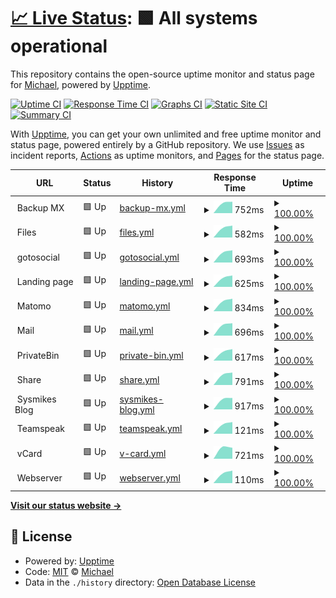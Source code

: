 # [📈 Live Status](https://flyingchewbacca.github.io/upptime): <!--live status--> **🟩 All systems operational**

This repository contains the open-source uptime monitor and status page for [Michael](https://flyingchewbacca.github.io/upptime), powered by [Upptime](https://github.com/upptime/upptime).

[![Uptime CI](https://github.com/flyingchewbacca/upptime/workflows/Uptime%20CI/badge.svg)](https://github.com/flyingchewbacca/upptime/actions?query=workflow%3A%22Uptime+CI%22)
[![Response Time CI](https://github.com/flyingchewbacca/upptime/workflows/Response%20Time%20CI/badge.svg)](https://github.com/flyingchewbacca/upptime/actions?query=workflow%3A%22Response+Time+CI%22)
[![Graphs CI](https://github.com/flyingchewbacca/upptime/workflows/Graphs%20CI/badge.svg)](https://github.com/flyingchewbacca/upptime/actions?query=workflow%3A%22Graphs+CI%22)
[![Static Site CI](https://github.com/flyingchewbacca/upptime/workflows/Static%20Site%20CI/badge.svg)](https://github.com/flyingchewbacca/upptime/actions?query=workflow%3A%22Static+Site+CI%22)
[![Summary CI](https://github.com/flyingchewbacca/upptime/workflows/Summary%20CI/badge.svg)](https://github.com/flyingchewbacca/upptime/actions?query=workflow%3A%22Summary+CI%22)

With [Upptime](https://upptime.js.org), you can get your own unlimited and free uptime monitor and status page, powered entirely by a GitHub repository. We use [Issues](https://github.com/flyingchewbacca/upptime/issues) as incident reports, [Actions](https://github.com/flyingchewbacca/upptime/actions) as uptime monitors, and [Pages](https://flyingchewbacca.github.io/upptime) for the status page.

<!--start: status pages-->
<!-- This summary is generated by Upptime (https://github.com/upptime/upptime) -->
<!-- Do not edit this manually, your changes will be overwritten -->
<!-- prettier-ignore -->
| URL | Status | History | Response Time | Uptime |
| --- | ------ | ------- | ------------- | ------ |
| <img alt="" src="https://icons.duckduckgo.com/ip3/null.ico" height="13"> Backup MX | 🟩 Up | [backup-mx.yml](https://github.com/flyingchewbacca/upptime/commits/HEAD/history/backup-mx.yml) | <details><summary><img alt="Response time graph" src="./graphs/backup-mx/response-time-week.png" height="20"> 752ms</summary><br><a href="https://flyingchewbacca.github.io/upptime/history/backup-mx"><img alt="Response time 752" src="https://img.shields.io/endpoint?url=https%3A%2F%2Fraw.githubusercontent.com%2Fflyingchewbacca%2Fupptime%2FHEAD%2Fapi%2Fbackup-mx%2Fresponse-time.json"></a><br><a href="https://flyingchewbacca.github.io/upptime/history/backup-mx"><img alt="24-hour response time 752" src="https://img.shields.io/endpoint?url=https%3A%2F%2Fraw.githubusercontent.com%2Fflyingchewbacca%2Fupptime%2FHEAD%2Fapi%2Fbackup-mx%2Fresponse-time-day.json"></a><br><a href="https://flyingchewbacca.github.io/upptime/history/backup-mx"><img alt="7-day response time 752" src="https://img.shields.io/endpoint?url=https%3A%2F%2Fraw.githubusercontent.com%2Fflyingchewbacca%2Fupptime%2FHEAD%2Fapi%2Fbackup-mx%2Fresponse-time-week.json"></a><br><a href="https://flyingchewbacca.github.io/upptime/history/backup-mx"><img alt="30-day response time 752" src="https://img.shields.io/endpoint?url=https%3A%2F%2Fraw.githubusercontent.com%2Fflyingchewbacca%2Fupptime%2FHEAD%2Fapi%2Fbackup-mx%2Fresponse-time-month.json"></a><br><a href="https://flyingchewbacca.github.io/upptime/history/backup-mx"><img alt="1-year response time 752" src="https://img.shields.io/endpoint?url=https%3A%2F%2Fraw.githubusercontent.com%2Fflyingchewbacca%2Fupptime%2FHEAD%2Fapi%2Fbackup-mx%2Fresponse-time-year.json"></a></details> | <details><summary><a href="https://flyingchewbacca.github.io/upptime/history/backup-mx">100.00%</a></summary><a href="https://flyingchewbacca.github.io/upptime/history/backup-mx"><img alt="All-time uptime 100.00%" src="https://img.shields.io/endpoint?url=https%3A%2F%2Fraw.githubusercontent.com%2Fflyingchewbacca%2Fupptime%2FHEAD%2Fapi%2Fbackup-mx%2Fuptime.json"></a><br><a href="https://flyingchewbacca.github.io/upptime/history/backup-mx"><img alt="24-hour uptime 100.00%" src="https://img.shields.io/endpoint?url=https%3A%2F%2Fraw.githubusercontent.com%2Fflyingchewbacca%2Fupptime%2FHEAD%2Fapi%2Fbackup-mx%2Fuptime-day.json"></a><br><a href="https://flyingchewbacca.github.io/upptime/history/backup-mx"><img alt="7-day uptime 100.00%" src="https://img.shields.io/endpoint?url=https%3A%2F%2Fraw.githubusercontent.com%2Fflyingchewbacca%2Fupptime%2FHEAD%2Fapi%2Fbackup-mx%2Fuptime-week.json"></a><br><a href="https://flyingchewbacca.github.io/upptime/history/backup-mx"><img alt="30-day uptime 100.00%" src="https://img.shields.io/endpoint?url=https%3A%2F%2Fraw.githubusercontent.com%2Fflyingchewbacca%2Fupptime%2FHEAD%2Fapi%2Fbackup-mx%2Fuptime-month.json"></a><br><a href="https://flyingchewbacca.github.io/upptime/history/backup-mx"><img alt="1-year uptime 100.00%" src="https://img.shields.io/endpoint?url=https%3A%2F%2Fraw.githubusercontent.com%2Fflyingchewbacca%2Fupptime%2FHEAD%2Fapi%2Fbackup-mx%2Fuptime-year.json"></a></details>
| <img alt="" src="https://icons.duckduckgo.com/ip3/null.ico" height="13"> Files | 🟩 Up | [files.yml](https://github.com/flyingchewbacca/upptime/commits/HEAD/history/files.yml) | <details><summary><img alt="Response time graph" src="./graphs/files/response-time-week.png" height="20"> 582ms</summary><br><a href="https://flyingchewbacca.github.io/upptime/history/files"><img alt="Response time 582" src="https://img.shields.io/endpoint?url=https%3A%2F%2Fraw.githubusercontent.com%2Fflyingchewbacca%2Fupptime%2FHEAD%2Fapi%2Ffiles%2Fresponse-time.json"></a><br><a href="https://flyingchewbacca.github.io/upptime/history/files"><img alt="24-hour response time 582" src="https://img.shields.io/endpoint?url=https%3A%2F%2Fraw.githubusercontent.com%2Fflyingchewbacca%2Fupptime%2FHEAD%2Fapi%2Ffiles%2Fresponse-time-day.json"></a><br><a href="https://flyingchewbacca.github.io/upptime/history/files"><img alt="7-day response time 582" src="https://img.shields.io/endpoint?url=https%3A%2F%2Fraw.githubusercontent.com%2Fflyingchewbacca%2Fupptime%2FHEAD%2Fapi%2Ffiles%2Fresponse-time-week.json"></a><br><a href="https://flyingchewbacca.github.io/upptime/history/files"><img alt="30-day response time 582" src="https://img.shields.io/endpoint?url=https%3A%2F%2Fraw.githubusercontent.com%2Fflyingchewbacca%2Fupptime%2FHEAD%2Fapi%2Ffiles%2Fresponse-time-month.json"></a><br><a href="https://flyingchewbacca.github.io/upptime/history/files"><img alt="1-year response time 582" src="https://img.shields.io/endpoint?url=https%3A%2F%2Fraw.githubusercontent.com%2Fflyingchewbacca%2Fupptime%2FHEAD%2Fapi%2Ffiles%2Fresponse-time-year.json"></a></details> | <details><summary><a href="https://flyingchewbacca.github.io/upptime/history/files">100.00%</a></summary><a href="https://flyingchewbacca.github.io/upptime/history/files"><img alt="All-time uptime 100.00%" src="https://img.shields.io/endpoint?url=https%3A%2F%2Fraw.githubusercontent.com%2Fflyingchewbacca%2Fupptime%2FHEAD%2Fapi%2Ffiles%2Fuptime.json"></a><br><a href="https://flyingchewbacca.github.io/upptime/history/files"><img alt="24-hour uptime 100.00%" src="https://img.shields.io/endpoint?url=https%3A%2F%2Fraw.githubusercontent.com%2Fflyingchewbacca%2Fupptime%2FHEAD%2Fapi%2Ffiles%2Fuptime-day.json"></a><br><a href="https://flyingchewbacca.github.io/upptime/history/files"><img alt="7-day uptime 100.00%" src="https://img.shields.io/endpoint?url=https%3A%2F%2Fraw.githubusercontent.com%2Fflyingchewbacca%2Fupptime%2FHEAD%2Fapi%2Ffiles%2Fuptime-week.json"></a><br><a href="https://flyingchewbacca.github.io/upptime/history/files"><img alt="30-day uptime 100.00%" src="https://img.shields.io/endpoint?url=https%3A%2F%2Fraw.githubusercontent.com%2Fflyingchewbacca%2Fupptime%2FHEAD%2Fapi%2Ffiles%2Fuptime-month.json"></a><br><a href="https://flyingchewbacca.github.io/upptime/history/files"><img alt="1-year uptime 100.00%" src="https://img.shields.io/endpoint?url=https%3A%2F%2Fraw.githubusercontent.com%2Fflyingchewbacca%2Fupptime%2FHEAD%2Fapi%2Ffiles%2Fuptime-year.json"></a></details>
| <img alt="" src="https://icons.duckduckgo.com/ip3/null.ico" height="13"> gotosocial | 🟩 Up | [gotosocial.yml](https://github.com/flyingchewbacca/upptime/commits/HEAD/history/gotosocial.yml) | <details><summary><img alt="Response time graph" src="./graphs/gotosocial/response-time-week.png" height="20"> 693ms</summary><br><a href="https://flyingchewbacca.github.io/upptime/history/gotosocial"><img alt="Response time 693" src="https://img.shields.io/endpoint?url=https%3A%2F%2Fraw.githubusercontent.com%2Fflyingchewbacca%2Fupptime%2FHEAD%2Fapi%2Fgotosocial%2Fresponse-time.json"></a><br><a href="https://flyingchewbacca.github.io/upptime/history/gotosocial"><img alt="24-hour response time 693" src="https://img.shields.io/endpoint?url=https%3A%2F%2Fraw.githubusercontent.com%2Fflyingchewbacca%2Fupptime%2FHEAD%2Fapi%2Fgotosocial%2Fresponse-time-day.json"></a><br><a href="https://flyingchewbacca.github.io/upptime/history/gotosocial"><img alt="7-day response time 693" src="https://img.shields.io/endpoint?url=https%3A%2F%2Fraw.githubusercontent.com%2Fflyingchewbacca%2Fupptime%2FHEAD%2Fapi%2Fgotosocial%2Fresponse-time-week.json"></a><br><a href="https://flyingchewbacca.github.io/upptime/history/gotosocial"><img alt="30-day response time 693" src="https://img.shields.io/endpoint?url=https%3A%2F%2Fraw.githubusercontent.com%2Fflyingchewbacca%2Fupptime%2FHEAD%2Fapi%2Fgotosocial%2Fresponse-time-month.json"></a><br><a href="https://flyingchewbacca.github.io/upptime/history/gotosocial"><img alt="1-year response time 693" src="https://img.shields.io/endpoint?url=https%3A%2F%2Fraw.githubusercontent.com%2Fflyingchewbacca%2Fupptime%2FHEAD%2Fapi%2Fgotosocial%2Fresponse-time-year.json"></a></details> | <details><summary><a href="https://flyingchewbacca.github.io/upptime/history/gotosocial">100.00%</a></summary><a href="https://flyingchewbacca.github.io/upptime/history/gotosocial"><img alt="All-time uptime 100.00%" src="https://img.shields.io/endpoint?url=https%3A%2F%2Fraw.githubusercontent.com%2Fflyingchewbacca%2Fupptime%2FHEAD%2Fapi%2Fgotosocial%2Fuptime.json"></a><br><a href="https://flyingchewbacca.github.io/upptime/history/gotosocial"><img alt="24-hour uptime 100.00%" src="https://img.shields.io/endpoint?url=https%3A%2F%2Fraw.githubusercontent.com%2Fflyingchewbacca%2Fupptime%2FHEAD%2Fapi%2Fgotosocial%2Fuptime-day.json"></a><br><a href="https://flyingchewbacca.github.io/upptime/history/gotosocial"><img alt="7-day uptime 100.00%" src="https://img.shields.io/endpoint?url=https%3A%2F%2Fraw.githubusercontent.com%2Fflyingchewbacca%2Fupptime%2FHEAD%2Fapi%2Fgotosocial%2Fuptime-week.json"></a><br><a href="https://flyingchewbacca.github.io/upptime/history/gotosocial"><img alt="30-day uptime 100.00%" src="https://img.shields.io/endpoint?url=https%3A%2F%2Fraw.githubusercontent.com%2Fflyingchewbacca%2Fupptime%2FHEAD%2Fapi%2Fgotosocial%2Fuptime-month.json"></a><br><a href="https://flyingchewbacca.github.io/upptime/history/gotosocial"><img alt="1-year uptime 100.00%" src="https://img.shields.io/endpoint?url=https%3A%2F%2Fraw.githubusercontent.com%2Fflyingchewbacca%2Fupptime%2FHEAD%2Fapi%2Fgotosocial%2Fuptime-year.json"></a></details>
| <img alt="" src="https://icons.duckduckgo.com/ip3/null.ico" height="13"> Landing page | 🟩 Up | [landing-page.yml](https://github.com/flyingchewbacca/upptime/commits/HEAD/history/landing-page.yml) | <details><summary><img alt="Response time graph" src="./graphs/landing-page/response-time-week.png" height="20"> 625ms</summary><br><a href="https://flyingchewbacca.github.io/upptime/history/landing-page"><img alt="Response time 625" src="https://img.shields.io/endpoint?url=https%3A%2F%2Fraw.githubusercontent.com%2Fflyingchewbacca%2Fupptime%2FHEAD%2Fapi%2Flanding-page%2Fresponse-time.json"></a><br><a href="https://flyingchewbacca.github.io/upptime/history/landing-page"><img alt="24-hour response time 625" src="https://img.shields.io/endpoint?url=https%3A%2F%2Fraw.githubusercontent.com%2Fflyingchewbacca%2Fupptime%2FHEAD%2Fapi%2Flanding-page%2Fresponse-time-day.json"></a><br><a href="https://flyingchewbacca.github.io/upptime/history/landing-page"><img alt="7-day response time 625" src="https://img.shields.io/endpoint?url=https%3A%2F%2Fraw.githubusercontent.com%2Fflyingchewbacca%2Fupptime%2FHEAD%2Fapi%2Flanding-page%2Fresponse-time-week.json"></a><br><a href="https://flyingchewbacca.github.io/upptime/history/landing-page"><img alt="30-day response time 625" src="https://img.shields.io/endpoint?url=https%3A%2F%2Fraw.githubusercontent.com%2Fflyingchewbacca%2Fupptime%2FHEAD%2Fapi%2Flanding-page%2Fresponse-time-month.json"></a><br><a href="https://flyingchewbacca.github.io/upptime/history/landing-page"><img alt="1-year response time 625" src="https://img.shields.io/endpoint?url=https%3A%2F%2Fraw.githubusercontent.com%2Fflyingchewbacca%2Fupptime%2FHEAD%2Fapi%2Flanding-page%2Fresponse-time-year.json"></a></details> | <details><summary><a href="https://flyingchewbacca.github.io/upptime/history/landing-page">100.00%</a></summary><a href="https://flyingchewbacca.github.io/upptime/history/landing-page"><img alt="All-time uptime 100.00%" src="https://img.shields.io/endpoint?url=https%3A%2F%2Fraw.githubusercontent.com%2Fflyingchewbacca%2Fupptime%2FHEAD%2Fapi%2Flanding-page%2Fuptime.json"></a><br><a href="https://flyingchewbacca.github.io/upptime/history/landing-page"><img alt="24-hour uptime 100.00%" src="https://img.shields.io/endpoint?url=https%3A%2F%2Fraw.githubusercontent.com%2Fflyingchewbacca%2Fupptime%2FHEAD%2Fapi%2Flanding-page%2Fuptime-day.json"></a><br><a href="https://flyingchewbacca.github.io/upptime/history/landing-page"><img alt="7-day uptime 100.00%" src="https://img.shields.io/endpoint?url=https%3A%2F%2Fraw.githubusercontent.com%2Fflyingchewbacca%2Fupptime%2FHEAD%2Fapi%2Flanding-page%2Fuptime-week.json"></a><br><a href="https://flyingchewbacca.github.io/upptime/history/landing-page"><img alt="30-day uptime 100.00%" src="https://img.shields.io/endpoint?url=https%3A%2F%2Fraw.githubusercontent.com%2Fflyingchewbacca%2Fupptime%2FHEAD%2Fapi%2Flanding-page%2Fuptime-month.json"></a><br><a href="https://flyingchewbacca.github.io/upptime/history/landing-page"><img alt="1-year uptime 100.00%" src="https://img.shields.io/endpoint?url=https%3A%2F%2Fraw.githubusercontent.com%2Fflyingchewbacca%2Fupptime%2FHEAD%2Fapi%2Flanding-page%2Fuptime-year.json"></a></details>
| <img alt="" src="https://icons.duckduckgo.com/ip3/null.ico" height="13"> Matomo | 🟩 Up | [matomo.yml](https://github.com/flyingchewbacca/upptime/commits/HEAD/history/matomo.yml) | <details><summary><img alt="Response time graph" src="./graphs/matomo/response-time-week.png" height="20"> 834ms</summary><br><a href="https://flyingchewbacca.github.io/upptime/history/matomo"><img alt="Response time 834" src="https://img.shields.io/endpoint?url=https%3A%2F%2Fraw.githubusercontent.com%2Fflyingchewbacca%2Fupptime%2FHEAD%2Fapi%2Fmatomo%2Fresponse-time.json"></a><br><a href="https://flyingchewbacca.github.io/upptime/history/matomo"><img alt="24-hour response time 834" src="https://img.shields.io/endpoint?url=https%3A%2F%2Fraw.githubusercontent.com%2Fflyingchewbacca%2Fupptime%2FHEAD%2Fapi%2Fmatomo%2Fresponse-time-day.json"></a><br><a href="https://flyingchewbacca.github.io/upptime/history/matomo"><img alt="7-day response time 834" src="https://img.shields.io/endpoint?url=https%3A%2F%2Fraw.githubusercontent.com%2Fflyingchewbacca%2Fupptime%2FHEAD%2Fapi%2Fmatomo%2Fresponse-time-week.json"></a><br><a href="https://flyingchewbacca.github.io/upptime/history/matomo"><img alt="30-day response time 834" src="https://img.shields.io/endpoint?url=https%3A%2F%2Fraw.githubusercontent.com%2Fflyingchewbacca%2Fupptime%2FHEAD%2Fapi%2Fmatomo%2Fresponse-time-month.json"></a><br><a href="https://flyingchewbacca.github.io/upptime/history/matomo"><img alt="1-year response time 834" src="https://img.shields.io/endpoint?url=https%3A%2F%2Fraw.githubusercontent.com%2Fflyingchewbacca%2Fupptime%2FHEAD%2Fapi%2Fmatomo%2Fresponse-time-year.json"></a></details> | <details><summary><a href="https://flyingchewbacca.github.io/upptime/history/matomo">100.00%</a></summary><a href="https://flyingchewbacca.github.io/upptime/history/matomo"><img alt="All-time uptime 100.00%" src="https://img.shields.io/endpoint?url=https%3A%2F%2Fraw.githubusercontent.com%2Fflyingchewbacca%2Fupptime%2FHEAD%2Fapi%2Fmatomo%2Fuptime.json"></a><br><a href="https://flyingchewbacca.github.io/upptime/history/matomo"><img alt="24-hour uptime 100.00%" src="https://img.shields.io/endpoint?url=https%3A%2F%2Fraw.githubusercontent.com%2Fflyingchewbacca%2Fupptime%2FHEAD%2Fapi%2Fmatomo%2Fuptime-day.json"></a><br><a href="https://flyingchewbacca.github.io/upptime/history/matomo"><img alt="7-day uptime 100.00%" src="https://img.shields.io/endpoint?url=https%3A%2F%2Fraw.githubusercontent.com%2Fflyingchewbacca%2Fupptime%2FHEAD%2Fapi%2Fmatomo%2Fuptime-week.json"></a><br><a href="https://flyingchewbacca.github.io/upptime/history/matomo"><img alt="30-day uptime 100.00%" src="https://img.shields.io/endpoint?url=https%3A%2F%2Fraw.githubusercontent.com%2Fflyingchewbacca%2Fupptime%2FHEAD%2Fapi%2Fmatomo%2Fuptime-month.json"></a><br><a href="https://flyingchewbacca.github.io/upptime/history/matomo"><img alt="1-year uptime 100.00%" src="https://img.shields.io/endpoint?url=https%3A%2F%2Fraw.githubusercontent.com%2Fflyingchewbacca%2Fupptime%2FHEAD%2Fapi%2Fmatomo%2Fuptime-year.json"></a></details>
| <img alt="" src="https://icons.duckduckgo.com/ip3/null.ico" height="13"> Mail | 🟩 Up | [mail.yml](https://github.com/flyingchewbacca/upptime/commits/HEAD/history/mail.yml) | <details><summary><img alt="Response time graph" src="./graphs/mail/response-time-week.png" height="20"> 696ms</summary><br><a href="https://flyingchewbacca.github.io/upptime/history/mail"><img alt="Response time 696" src="https://img.shields.io/endpoint?url=https%3A%2F%2Fraw.githubusercontent.com%2Fflyingchewbacca%2Fupptime%2FHEAD%2Fapi%2Fmail%2Fresponse-time.json"></a><br><a href="https://flyingchewbacca.github.io/upptime/history/mail"><img alt="24-hour response time 696" src="https://img.shields.io/endpoint?url=https%3A%2F%2Fraw.githubusercontent.com%2Fflyingchewbacca%2Fupptime%2FHEAD%2Fapi%2Fmail%2Fresponse-time-day.json"></a><br><a href="https://flyingchewbacca.github.io/upptime/history/mail"><img alt="7-day response time 696" src="https://img.shields.io/endpoint?url=https%3A%2F%2Fraw.githubusercontent.com%2Fflyingchewbacca%2Fupptime%2FHEAD%2Fapi%2Fmail%2Fresponse-time-week.json"></a><br><a href="https://flyingchewbacca.github.io/upptime/history/mail"><img alt="30-day response time 696" src="https://img.shields.io/endpoint?url=https%3A%2F%2Fraw.githubusercontent.com%2Fflyingchewbacca%2Fupptime%2FHEAD%2Fapi%2Fmail%2Fresponse-time-month.json"></a><br><a href="https://flyingchewbacca.github.io/upptime/history/mail"><img alt="1-year response time 696" src="https://img.shields.io/endpoint?url=https%3A%2F%2Fraw.githubusercontent.com%2Fflyingchewbacca%2Fupptime%2FHEAD%2Fapi%2Fmail%2Fresponse-time-year.json"></a></details> | <details><summary><a href="https://flyingchewbacca.github.io/upptime/history/mail">100.00%</a></summary><a href="https://flyingchewbacca.github.io/upptime/history/mail"><img alt="All-time uptime 100.00%" src="https://img.shields.io/endpoint?url=https%3A%2F%2Fraw.githubusercontent.com%2Fflyingchewbacca%2Fupptime%2FHEAD%2Fapi%2Fmail%2Fuptime.json"></a><br><a href="https://flyingchewbacca.github.io/upptime/history/mail"><img alt="24-hour uptime 100.00%" src="https://img.shields.io/endpoint?url=https%3A%2F%2Fraw.githubusercontent.com%2Fflyingchewbacca%2Fupptime%2FHEAD%2Fapi%2Fmail%2Fuptime-day.json"></a><br><a href="https://flyingchewbacca.github.io/upptime/history/mail"><img alt="7-day uptime 100.00%" src="https://img.shields.io/endpoint?url=https%3A%2F%2Fraw.githubusercontent.com%2Fflyingchewbacca%2Fupptime%2FHEAD%2Fapi%2Fmail%2Fuptime-week.json"></a><br><a href="https://flyingchewbacca.github.io/upptime/history/mail"><img alt="30-day uptime 100.00%" src="https://img.shields.io/endpoint?url=https%3A%2F%2Fraw.githubusercontent.com%2Fflyingchewbacca%2Fupptime%2FHEAD%2Fapi%2Fmail%2Fuptime-month.json"></a><br><a href="https://flyingchewbacca.github.io/upptime/history/mail"><img alt="1-year uptime 100.00%" src="https://img.shields.io/endpoint?url=https%3A%2F%2Fraw.githubusercontent.com%2Fflyingchewbacca%2Fupptime%2FHEAD%2Fapi%2Fmail%2Fuptime-year.json"></a></details>
| <img alt="" src="https://icons.duckduckgo.com/ip3/null.ico" height="13"> PrivateBin | 🟩 Up | [private-bin.yml](https://github.com/flyingchewbacca/upptime/commits/HEAD/history/private-bin.yml) | <details><summary><img alt="Response time graph" src="./graphs/private-bin/response-time-week.png" height="20"> 617ms</summary><br><a href="https://flyingchewbacca.github.io/upptime/history/private-bin"><img alt="Response time 617" src="https://img.shields.io/endpoint?url=https%3A%2F%2Fraw.githubusercontent.com%2Fflyingchewbacca%2Fupptime%2FHEAD%2Fapi%2Fprivate-bin%2Fresponse-time.json"></a><br><a href="https://flyingchewbacca.github.io/upptime/history/private-bin"><img alt="24-hour response time 617" src="https://img.shields.io/endpoint?url=https%3A%2F%2Fraw.githubusercontent.com%2Fflyingchewbacca%2Fupptime%2FHEAD%2Fapi%2Fprivate-bin%2Fresponse-time-day.json"></a><br><a href="https://flyingchewbacca.github.io/upptime/history/private-bin"><img alt="7-day response time 617" src="https://img.shields.io/endpoint?url=https%3A%2F%2Fraw.githubusercontent.com%2Fflyingchewbacca%2Fupptime%2FHEAD%2Fapi%2Fprivate-bin%2Fresponse-time-week.json"></a><br><a href="https://flyingchewbacca.github.io/upptime/history/private-bin"><img alt="30-day response time 617" src="https://img.shields.io/endpoint?url=https%3A%2F%2Fraw.githubusercontent.com%2Fflyingchewbacca%2Fupptime%2FHEAD%2Fapi%2Fprivate-bin%2Fresponse-time-month.json"></a><br><a href="https://flyingchewbacca.github.io/upptime/history/private-bin"><img alt="1-year response time 617" src="https://img.shields.io/endpoint?url=https%3A%2F%2Fraw.githubusercontent.com%2Fflyingchewbacca%2Fupptime%2FHEAD%2Fapi%2Fprivate-bin%2Fresponse-time-year.json"></a></details> | <details><summary><a href="https://flyingchewbacca.github.io/upptime/history/private-bin">100.00%</a></summary><a href="https://flyingchewbacca.github.io/upptime/history/private-bin"><img alt="All-time uptime 100.00%" src="https://img.shields.io/endpoint?url=https%3A%2F%2Fraw.githubusercontent.com%2Fflyingchewbacca%2Fupptime%2FHEAD%2Fapi%2Fprivate-bin%2Fuptime.json"></a><br><a href="https://flyingchewbacca.github.io/upptime/history/private-bin"><img alt="24-hour uptime 100.00%" src="https://img.shields.io/endpoint?url=https%3A%2F%2Fraw.githubusercontent.com%2Fflyingchewbacca%2Fupptime%2FHEAD%2Fapi%2Fprivate-bin%2Fuptime-day.json"></a><br><a href="https://flyingchewbacca.github.io/upptime/history/private-bin"><img alt="7-day uptime 100.00%" src="https://img.shields.io/endpoint?url=https%3A%2F%2Fraw.githubusercontent.com%2Fflyingchewbacca%2Fupptime%2FHEAD%2Fapi%2Fprivate-bin%2Fuptime-week.json"></a><br><a href="https://flyingchewbacca.github.io/upptime/history/private-bin"><img alt="30-day uptime 100.00%" src="https://img.shields.io/endpoint?url=https%3A%2F%2Fraw.githubusercontent.com%2Fflyingchewbacca%2Fupptime%2FHEAD%2Fapi%2Fprivate-bin%2Fuptime-month.json"></a><br><a href="https://flyingchewbacca.github.io/upptime/history/private-bin"><img alt="1-year uptime 100.00%" src="https://img.shields.io/endpoint?url=https%3A%2F%2Fraw.githubusercontent.com%2Fflyingchewbacca%2Fupptime%2FHEAD%2Fapi%2Fprivate-bin%2Fuptime-year.json"></a></details>
| <img alt="" src="https://icons.duckduckgo.com/ip3/null.ico" height="13"> Share | 🟩 Up | [share.yml](https://github.com/flyingchewbacca/upptime/commits/HEAD/history/share.yml) | <details><summary><img alt="Response time graph" src="./graphs/share/response-time-week.png" height="20"> 791ms</summary><br><a href="https://flyingchewbacca.github.io/upptime/history/share"><img alt="Response time 791" src="https://img.shields.io/endpoint?url=https%3A%2F%2Fraw.githubusercontent.com%2Fflyingchewbacca%2Fupptime%2FHEAD%2Fapi%2Fshare%2Fresponse-time.json"></a><br><a href="https://flyingchewbacca.github.io/upptime/history/share"><img alt="24-hour response time 791" src="https://img.shields.io/endpoint?url=https%3A%2F%2Fraw.githubusercontent.com%2Fflyingchewbacca%2Fupptime%2FHEAD%2Fapi%2Fshare%2Fresponse-time-day.json"></a><br><a href="https://flyingchewbacca.github.io/upptime/history/share"><img alt="7-day response time 791" src="https://img.shields.io/endpoint?url=https%3A%2F%2Fraw.githubusercontent.com%2Fflyingchewbacca%2Fupptime%2FHEAD%2Fapi%2Fshare%2Fresponse-time-week.json"></a><br><a href="https://flyingchewbacca.github.io/upptime/history/share"><img alt="30-day response time 791" src="https://img.shields.io/endpoint?url=https%3A%2F%2Fraw.githubusercontent.com%2Fflyingchewbacca%2Fupptime%2FHEAD%2Fapi%2Fshare%2Fresponse-time-month.json"></a><br><a href="https://flyingchewbacca.github.io/upptime/history/share"><img alt="1-year response time 791" src="https://img.shields.io/endpoint?url=https%3A%2F%2Fraw.githubusercontent.com%2Fflyingchewbacca%2Fupptime%2FHEAD%2Fapi%2Fshare%2Fresponse-time-year.json"></a></details> | <details><summary><a href="https://flyingchewbacca.github.io/upptime/history/share">100.00%</a></summary><a href="https://flyingchewbacca.github.io/upptime/history/share"><img alt="All-time uptime 100.00%" src="https://img.shields.io/endpoint?url=https%3A%2F%2Fraw.githubusercontent.com%2Fflyingchewbacca%2Fupptime%2FHEAD%2Fapi%2Fshare%2Fuptime.json"></a><br><a href="https://flyingchewbacca.github.io/upptime/history/share"><img alt="24-hour uptime 100.00%" src="https://img.shields.io/endpoint?url=https%3A%2F%2Fraw.githubusercontent.com%2Fflyingchewbacca%2Fupptime%2FHEAD%2Fapi%2Fshare%2Fuptime-day.json"></a><br><a href="https://flyingchewbacca.github.io/upptime/history/share"><img alt="7-day uptime 100.00%" src="https://img.shields.io/endpoint?url=https%3A%2F%2Fraw.githubusercontent.com%2Fflyingchewbacca%2Fupptime%2FHEAD%2Fapi%2Fshare%2Fuptime-week.json"></a><br><a href="https://flyingchewbacca.github.io/upptime/history/share"><img alt="30-day uptime 100.00%" src="https://img.shields.io/endpoint?url=https%3A%2F%2Fraw.githubusercontent.com%2Fflyingchewbacca%2Fupptime%2FHEAD%2Fapi%2Fshare%2Fuptime-month.json"></a><br><a href="https://flyingchewbacca.github.io/upptime/history/share"><img alt="1-year uptime 100.00%" src="https://img.shields.io/endpoint?url=https%3A%2F%2Fraw.githubusercontent.com%2Fflyingchewbacca%2Fupptime%2FHEAD%2Fapi%2Fshare%2Fuptime-year.json"></a></details>
| <img alt="" src="https://icons.duckduckgo.com/ip3/null.ico" height="13"> Sysmikes Blog | 🟩 Up | [sysmikes-blog.yml](https://github.com/flyingchewbacca/upptime/commits/HEAD/history/sysmikes-blog.yml) | <details><summary><img alt="Response time graph" src="./graphs/sysmikes-blog/response-time-week.png" height="20"> 917ms</summary><br><a href="https://flyingchewbacca.github.io/upptime/history/sysmikes-blog"><img alt="Response time 917" src="https://img.shields.io/endpoint?url=https%3A%2F%2Fraw.githubusercontent.com%2Fflyingchewbacca%2Fupptime%2FHEAD%2Fapi%2Fsysmikes-blog%2Fresponse-time.json"></a><br><a href="https://flyingchewbacca.github.io/upptime/history/sysmikes-blog"><img alt="24-hour response time 917" src="https://img.shields.io/endpoint?url=https%3A%2F%2Fraw.githubusercontent.com%2Fflyingchewbacca%2Fupptime%2FHEAD%2Fapi%2Fsysmikes-blog%2Fresponse-time-day.json"></a><br><a href="https://flyingchewbacca.github.io/upptime/history/sysmikes-blog"><img alt="7-day response time 917" src="https://img.shields.io/endpoint?url=https%3A%2F%2Fraw.githubusercontent.com%2Fflyingchewbacca%2Fupptime%2FHEAD%2Fapi%2Fsysmikes-blog%2Fresponse-time-week.json"></a><br><a href="https://flyingchewbacca.github.io/upptime/history/sysmikes-blog"><img alt="30-day response time 917" src="https://img.shields.io/endpoint?url=https%3A%2F%2Fraw.githubusercontent.com%2Fflyingchewbacca%2Fupptime%2FHEAD%2Fapi%2Fsysmikes-blog%2Fresponse-time-month.json"></a><br><a href="https://flyingchewbacca.github.io/upptime/history/sysmikes-blog"><img alt="1-year response time 917" src="https://img.shields.io/endpoint?url=https%3A%2F%2Fraw.githubusercontent.com%2Fflyingchewbacca%2Fupptime%2FHEAD%2Fapi%2Fsysmikes-blog%2Fresponse-time-year.json"></a></details> | <details><summary><a href="https://flyingchewbacca.github.io/upptime/history/sysmikes-blog">100.00%</a></summary><a href="https://flyingchewbacca.github.io/upptime/history/sysmikes-blog"><img alt="All-time uptime 100.00%" src="https://img.shields.io/endpoint?url=https%3A%2F%2Fraw.githubusercontent.com%2Fflyingchewbacca%2Fupptime%2FHEAD%2Fapi%2Fsysmikes-blog%2Fuptime.json"></a><br><a href="https://flyingchewbacca.github.io/upptime/history/sysmikes-blog"><img alt="24-hour uptime 100.00%" src="https://img.shields.io/endpoint?url=https%3A%2F%2Fraw.githubusercontent.com%2Fflyingchewbacca%2Fupptime%2FHEAD%2Fapi%2Fsysmikes-blog%2Fuptime-day.json"></a><br><a href="https://flyingchewbacca.github.io/upptime/history/sysmikes-blog"><img alt="7-day uptime 100.00%" src="https://img.shields.io/endpoint?url=https%3A%2F%2Fraw.githubusercontent.com%2Fflyingchewbacca%2Fupptime%2FHEAD%2Fapi%2Fsysmikes-blog%2Fuptime-week.json"></a><br><a href="https://flyingchewbacca.github.io/upptime/history/sysmikes-blog"><img alt="30-day uptime 100.00%" src="https://img.shields.io/endpoint?url=https%3A%2F%2Fraw.githubusercontent.com%2Fflyingchewbacca%2Fupptime%2FHEAD%2Fapi%2Fsysmikes-blog%2Fuptime-month.json"></a><br><a href="https://flyingchewbacca.github.io/upptime/history/sysmikes-blog"><img alt="1-year uptime 100.00%" src="https://img.shields.io/endpoint?url=https%3A%2F%2Fraw.githubusercontent.com%2Fflyingchewbacca%2Fupptime%2FHEAD%2Fapi%2Fsysmikes-blog%2Fuptime-year.json"></a></details>
| <img alt="" src="https://icons.duckduckgo.com/ip3/null.ico" height="13"> Teamspeak | 🟩 Up | [teamspeak.yml](https://github.com/flyingchewbacca/upptime/commits/HEAD/history/teamspeak.yml) | <details><summary><img alt="Response time graph" src="./graphs/teamspeak/response-time-week.png" height="20"> 121ms</summary><br><a href="https://flyingchewbacca.github.io/upptime/history/teamspeak"><img alt="Response time 121" src="https://img.shields.io/endpoint?url=https%3A%2F%2Fraw.githubusercontent.com%2Fflyingchewbacca%2Fupptime%2FHEAD%2Fapi%2Fteamspeak%2Fresponse-time.json"></a><br><a href="https://flyingchewbacca.github.io/upptime/history/teamspeak"><img alt="24-hour response time 121" src="https://img.shields.io/endpoint?url=https%3A%2F%2Fraw.githubusercontent.com%2Fflyingchewbacca%2Fupptime%2FHEAD%2Fapi%2Fteamspeak%2Fresponse-time-day.json"></a><br><a href="https://flyingchewbacca.github.io/upptime/history/teamspeak"><img alt="7-day response time 121" src="https://img.shields.io/endpoint?url=https%3A%2F%2Fraw.githubusercontent.com%2Fflyingchewbacca%2Fupptime%2FHEAD%2Fapi%2Fteamspeak%2Fresponse-time-week.json"></a><br><a href="https://flyingchewbacca.github.io/upptime/history/teamspeak"><img alt="30-day response time 121" src="https://img.shields.io/endpoint?url=https%3A%2F%2Fraw.githubusercontent.com%2Fflyingchewbacca%2Fupptime%2FHEAD%2Fapi%2Fteamspeak%2Fresponse-time-month.json"></a><br><a href="https://flyingchewbacca.github.io/upptime/history/teamspeak"><img alt="1-year response time 121" src="https://img.shields.io/endpoint?url=https%3A%2F%2Fraw.githubusercontent.com%2Fflyingchewbacca%2Fupptime%2FHEAD%2Fapi%2Fteamspeak%2Fresponse-time-year.json"></a></details> | <details><summary><a href="https://flyingchewbacca.github.io/upptime/history/teamspeak">100.00%</a></summary><a href="https://flyingchewbacca.github.io/upptime/history/teamspeak"><img alt="All-time uptime 100.00%" src="https://img.shields.io/endpoint?url=https%3A%2F%2Fraw.githubusercontent.com%2Fflyingchewbacca%2Fupptime%2FHEAD%2Fapi%2Fteamspeak%2Fuptime.json"></a><br><a href="https://flyingchewbacca.github.io/upptime/history/teamspeak"><img alt="24-hour uptime 100.00%" src="https://img.shields.io/endpoint?url=https%3A%2F%2Fraw.githubusercontent.com%2Fflyingchewbacca%2Fupptime%2FHEAD%2Fapi%2Fteamspeak%2Fuptime-day.json"></a><br><a href="https://flyingchewbacca.github.io/upptime/history/teamspeak"><img alt="7-day uptime 100.00%" src="https://img.shields.io/endpoint?url=https%3A%2F%2Fraw.githubusercontent.com%2Fflyingchewbacca%2Fupptime%2FHEAD%2Fapi%2Fteamspeak%2Fuptime-week.json"></a><br><a href="https://flyingchewbacca.github.io/upptime/history/teamspeak"><img alt="30-day uptime 100.00%" src="https://img.shields.io/endpoint?url=https%3A%2F%2Fraw.githubusercontent.com%2Fflyingchewbacca%2Fupptime%2FHEAD%2Fapi%2Fteamspeak%2Fuptime-month.json"></a><br><a href="https://flyingchewbacca.github.io/upptime/history/teamspeak"><img alt="1-year uptime 100.00%" src="https://img.shields.io/endpoint?url=https%3A%2F%2Fraw.githubusercontent.com%2Fflyingchewbacca%2Fupptime%2FHEAD%2Fapi%2Fteamspeak%2Fuptime-year.json"></a></details>
| <img alt="" src="https://icons.duckduckgo.com/ip3/null.ico" height="13"> vCard | 🟩 Up | [v-card.yml](https://github.com/flyingchewbacca/upptime/commits/HEAD/history/v-card.yml) | <details><summary><img alt="Response time graph" src="./graphs/v-card/response-time-week.png" height="20"> 721ms</summary><br><a href="https://flyingchewbacca.github.io/upptime/history/v-card"><img alt="Response time 721" src="https://img.shields.io/endpoint?url=https%3A%2F%2Fraw.githubusercontent.com%2Fflyingchewbacca%2Fupptime%2FHEAD%2Fapi%2Fv-card%2Fresponse-time.json"></a><br><a href="https://flyingchewbacca.github.io/upptime/history/v-card"><img alt="24-hour response time 721" src="https://img.shields.io/endpoint?url=https%3A%2F%2Fraw.githubusercontent.com%2Fflyingchewbacca%2Fupptime%2FHEAD%2Fapi%2Fv-card%2Fresponse-time-day.json"></a><br><a href="https://flyingchewbacca.github.io/upptime/history/v-card"><img alt="7-day response time 721" src="https://img.shields.io/endpoint?url=https%3A%2F%2Fraw.githubusercontent.com%2Fflyingchewbacca%2Fupptime%2FHEAD%2Fapi%2Fv-card%2Fresponse-time-week.json"></a><br><a href="https://flyingchewbacca.github.io/upptime/history/v-card"><img alt="30-day response time 721" src="https://img.shields.io/endpoint?url=https%3A%2F%2Fraw.githubusercontent.com%2Fflyingchewbacca%2Fupptime%2FHEAD%2Fapi%2Fv-card%2Fresponse-time-month.json"></a><br><a href="https://flyingchewbacca.github.io/upptime/history/v-card"><img alt="1-year response time 721" src="https://img.shields.io/endpoint?url=https%3A%2F%2Fraw.githubusercontent.com%2Fflyingchewbacca%2Fupptime%2FHEAD%2Fapi%2Fv-card%2Fresponse-time-year.json"></a></details> | <details><summary><a href="https://flyingchewbacca.github.io/upptime/history/v-card">100.00%</a></summary><a href="https://flyingchewbacca.github.io/upptime/history/v-card"><img alt="All-time uptime 100.00%" src="https://img.shields.io/endpoint?url=https%3A%2F%2Fraw.githubusercontent.com%2Fflyingchewbacca%2Fupptime%2FHEAD%2Fapi%2Fv-card%2Fuptime.json"></a><br><a href="https://flyingchewbacca.github.io/upptime/history/v-card"><img alt="24-hour uptime 100.00%" src="https://img.shields.io/endpoint?url=https%3A%2F%2Fraw.githubusercontent.com%2Fflyingchewbacca%2Fupptime%2FHEAD%2Fapi%2Fv-card%2Fuptime-day.json"></a><br><a href="https://flyingchewbacca.github.io/upptime/history/v-card"><img alt="7-day uptime 100.00%" src="https://img.shields.io/endpoint?url=https%3A%2F%2Fraw.githubusercontent.com%2Fflyingchewbacca%2Fupptime%2FHEAD%2Fapi%2Fv-card%2Fuptime-week.json"></a><br><a href="https://flyingchewbacca.github.io/upptime/history/v-card"><img alt="30-day uptime 100.00%" src="https://img.shields.io/endpoint?url=https%3A%2F%2Fraw.githubusercontent.com%2Fflyingchewbacca%2Fupptime%2FHEAD%2Fapi%2Fv-card%2Fuptime-month.json"></a><br><a href="https://flyingchewbacca.github.io/upptime/history/v-card"><img alt="1-year uptime 100.00%" src="https://img.shields.io/endpoint?url=https%3A%2F%2Fraw.githubusercontent.com%2Fflyingchewbacca%2Fupptime%2FHEAD%2Fapi%2Fv-card%2Fuptime-year.json"></a></details>
| <img alt="" src="https://icons.duckduckgo.com/ip3/null.ico" height="13"> Webserver | 🟩 Up | [webserver.yml](https://github.com/flyingchewbacca/upptime/commits/HEAD/history/webserver.yml) | <details><summary><img alt="Response time graph" src="./graphs/webserver/response-time-week.png" height="20"> 110ms</summary><br><a href="https://flyingchewbacca.github.io/upptime/history/webserver"><img alt="Response time 110" src="https://img.shields.io/endpoint?url=https%3A%2F%2Fraw.githubusercontent.com%2Fflyingchewbacca%2Fupptime%2FHEAD%2Fapi%2Fwebserver%2Fresponse-time.json"></a><br><a href="https://flyingchewbacca.github.io/upptime/history/webserver"><img alt="24-hour response time 110" src="https://img.shields.io/endpoint?url=https%3A%2F%2Fraw.githubusercontent.com%2Fflyingchewbacca%2Fupptime%2FHEAD%2Fapi%2Fwebserver%2Fresponse-time-day.json"></a><br><a href="https://flyingchewbacca.github.io/upptime/history/webserver"><img alt="7-day response time 110" src="https://img.shields.io/endpoint?url=https%3A%2F%2Fraw.githubusercontent.com%2Fflyingchewbacca%2Fupptime%2FHEAD%2Fapi%2Fwebserver%2Fresponse-time-week.json"></a><br><a href="https://flyingchewbacca.github.io/upptime/history/webserver"><img alt="30-day response time 110" src="https://img.shields.io/endpoint?url=https%3A%2F%2Fraw.githubusercontent.com%2Fflyingchewbacca%2Fupptime%2FHEAD%2Fapi%2Fwebserver%2Fresponse-time-month.json"></a><br><a href="https://flyingchewbacca.github.io/upptime/history/webserver"><img alt="1-year response time 110" src="https://img.shields.io/endpoint?url=https%3A%2F%2Fraw.githubusercontent.com%2Fflyingchewbacca%2Fupptime%2FHEAD%2Fapi%2Fwebserver%2Fresponse-time-year.json"></a></details> | <details><summary><a href="https://flyingchewbacca.github.io/upptime/history/webserver">100.00%</a></summary><a href="https://flyingchewbacca.github.io/upptime/history/webserver"><img alt="All-time uptime 100.00%" src="https://img.shields.io/endpoint?url=https%3A%2F%2Fraw.githubusercontent.com%2Fflyingchewbacca%2Fupptime%2FHEAD%2Fapi%2Fwebserver%2Fuptime.json"></a><br><a href="https://flyingchewbacca.github.io/upptime/history/webserver"><img alt="24-hour uptime 100.00%" src="https://img.shields.io/endpoint?url=https%3A%2F%2Fraw.githubusercontent.com%2Fflyingchewbacca%2Fupptime%2FHEAD%2Fapi%2Fwebserver%2Fuptime-day.json"></a><br><a href="https://flyingchewbacca.github.io/upptime/history/webserver"><img alt="7-day uptime 100.00%" src="https://img.shields.io/endpoint?url=https%3A%2F%2Fraw.githubusercontent.com%2Fflyingchewbacca%2Fupptime%2FHEAD%2Fapi%2Fwebserver%2Fuptime-week.json"></a><br><a href="https://flyingchewbacca.github.io/upptime/history/webserver"><img alt="30-day uptime 100.00%" src="https://img.shields.io/endpoint?url=https%3A%2F%2Fraw.githubusercontent.com%2Fflyingchewbacca%2Fupptime%2FHEAD%2Fapi%2Fwebserver%2Fuptime-month.json"></a><br><a href="https://flyingchewbacca.github.io/upptime/history/webserver"><img alt="1-year uptime 100.00%" src="https://img.shields.io/endpoint?url=https%3A%2F%2Fraw.githubusercontent.com%2Fflyingchewbacca%2Fupptime%2FHEAD%2Fapi%2Fwebserver%2Fuptime-year.json"></a></details>

<!--end: status pages-->

[**Visit our status website →**](https://flyingchewbacca.github.io/upptime)

## 📄 License

- Powered by: [Upptime](https://github.com/upptime/upptime)
- Code: [MIT](./LICENSE) © [Michael](https://flyingchewbacca.github.io/upptime)
- Data in the `./history` directory: [Open Database License](https://opendatacommons.org/licenses/odbl/1-0/)
